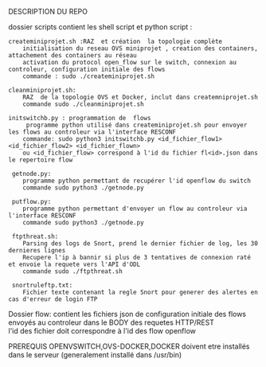 DESCRIPTION DU REPO

dossier scripts contient les shell script et python script :

	createminiprojet.sh :RAZ  et création  la topologie complète 
		initialisation du reseau OVS miniprojet , creation des containers, attachement des containers au réseau 
		activation du protocol open_flow sur le switch, connexion au controleur, configuration initiale des flows
		commande : sudo ./createminiprojet.sh
		
	cleanminiprojet.sh:  
		RAZ  de la topologie OVS et Docker, inclut dans createmniprojet.sh
		commande sudo ./cleanminiprojet.sh

	initswitchb.py : programmation de  flows
		 programme python utilisé dans createminiprojet.sh pour envoyer les flows au controleur via l'interface RESCONF
	 	commande: sudo python3 initswitchb.py <id_fichier_flow1>  <id_fichier_flow2> <id_fichier_flown>
		ou <id_fichier_flow> correspond à l'id du fichier fl<id>.json dans le repertoire flow

	 getnode.py:
		programme python permettant de recupérer l'id openflow du switch
		commande sudo python3 ./getnode.py

	 putflow.py:
		programme python permettant d'envoyer un flow au controleur via l'interface RESCONF
		commande sudo python3 ./getnode.py

	 ftpthreat.sh:
		Parsing des logs de Snort, prend le dernier fichier de log, les 30 dernieres lignes
		Recupere l'ip à bannir si plus de 3 tentatives de connexion raté et envoie la requete vers l'API d'ODL
		commande sudo ./ftpthreat.sh

	 snortruleftp.txt:
		Fichier texte contenant la regle Snort pour generer des alertes en cas d'erreur de login FTP

Dossier flow: 
	contient les fichiers json de configuration initiale des flows envoyés au controleur dans le BODY des requetes HTTP/REST   
	l'id des fichier doit correspondre à l'id des flow openflow

PREREQUIS
	OPENVSWITCH,OVS-DOCKER,DOCKER  doivent etre installés dans le serveur (generalement installé dans /usr/bin) 

